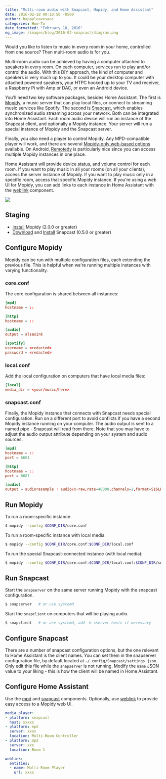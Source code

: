```yaml
---
title: "Multi-room audio with Snapcast, Mopidy, and Home Assistant"
date: 2016-02-18 00:10:56 -0500
author: happyleavesaoc
categories: How-To
date_formatted: "February 18, 2016"
og_image: /images/blog/2016-02-snapcast/diagram.png
---
```


Would you like to listen to music in every room in your home, controlled from one source? Then multi-room audio is for you.

Multi-room audio can be achieved by having a computer attached to speakers in every room. On each computer, services run to play and/or control the audio. With this DIY approach, the kind of computer and speakers is very much up to you. It could be your desktop computer with attached powered speakers, your HTPC hooked up to your TV and receiver, a Raspberry Pi with Amp or DAC, or even an Android device.

You'll need two key software packages, besides Home Assistant. The first is [Mopidy](https://www.mopidy.com/), a music server that can play local files, or connect to streaming music services like Spotify. The second is [Snapcast](https://github.com/badaix/snapcast/), which enables synchronized audio streaming across your network. Both can be integrated into Home Assistant. Each room audio device will run an instance of the Snapcast client, and optionally a Mopidy instance. Your server will run a special instance of Mopidy and the Snapcast server.

Finally, you also need a player to control Mopidy. Any MPD-compatible player will work, and there are several [Mopidy-only web-based options](https://docs.mopidy.com/en/latest/ext/web/#ext-web) available. On Android, [Remotedy](https://play.google.com/store/apps/details?id=se.anil.remotedy) is particularly nice since you can access multiple Mopidy instances in one place.

Home Assistant will provide device status, and volume control for each room. If you want to play music in all your rooms (on all your clients), access the server instance of Mopidy. If you want to play music only in a specific room, access that specific Mopidy instance. If you're using a web UI for Mopidy, you can add links to each instance in Home Assistant with the [weblink] component.

<p class='img'>
  <img src='/images/blog/2016-02-snapcast/diagram.png'>
</p>

<!--more-->

## Staging

- [Install](https://www.mopidy.com/) Mopidy (2.0.0 or greater)
- [Download](https://github.com/badaix/snapcast/releases/) and [Install](https://github.com/badaix/snapcast/tree/v0.5.0-beta-1#installation) Snapcast (0.5.0 or greater)

## Configure Mopidy

Mopidy can be run with multiple configuration files, each extending the previous file. This is helpful when we're running multiple instances with varying functionality.


### core.conf
The core configuration is shared between all instances:

```conf
[mpd]
hostname = ::

[http]
hostname = ::

[audio]
output = alsasink

[spotify]
username = <redacted>
password = <redacted>
```

### local.conf
Add the local configuration on computers that have local media files:

```conf
[local]
media_dir = <your/music/here>
```

### snapcast.conf
Finally, the Mopidy instance that connects with Snapcast needs special configuration. Run on a different port to avoid conflicts if you have a second Mopidy instance running on your computer. The audio output is sent to a named pipe - Snapcast will read from there. Note that you may have to adjust the audio output attribute depending on your system and audio sources.

```conf
[mpd]
hostname = ::
port = 6601

[http]
hostname = ::
port = 6681

[audio]
output = audioresample ! audio/x-raw,rate=48000,channels=2,format=S16LE ! audioconvert ! wavenc ! filesink location=/tmp/snapfifo
```

## Run Mopidy

To run a room-specific instance:

```bash
$ mopidy --config $CONF_DIR/core.conf
```

To run a room-specific instance with local media:

```bash
$ mopidy --config $CONF_DIR/core.conf:$CONF_DIR/local.conf
```

To run the special Snapcast-connected instance (with local media):

```bash
$ mopidy --config $CONF_DIR/core.conf:$CONF_DIR/local.conf:$CONF_DIR/snapcast.conf
```

## Run Snapcast

Start the `snapserver` on the same server running Mopidy with the snapcast configuration.

```bash
$ snapserver   # or use systemd
```

Start the `snapclient` on computers that will be playing audio.

```bash
$ snapclient   # or use systemd, add -h <server host> if necessary
```

## Configure Snapcast

There are a number of snapcast configuration options, but the one relevant to Home Assistant is the client names. You can set them in the snapserver configuration file, by default located at `~/.config/Snapcast/settings.json`. Only edit this file while the `snapserver` is not running. Modify the `name` JSON value to your liking - this is how the client will be named in Home Assistant.

## Configure Home Assistant

Use the [mpd] and [snapcast] components. Optionally, use [weblink] to provide easy access to a Mopidy web UI.

```yaml
media_player:
- platform: snapcast
  host: xxxxx
- platform: mpd
  server: xxxx
  location: Multi-Room Controller
- platform: mpd
  server: xxx
  location: Room 1

weblink:
  entities:
  - name: Multi-Room Player
    url: xxxx
```

[weblink]: /components/weblink/
[snapcast]: /components/snapcast
[mpd]: /components/mpd
